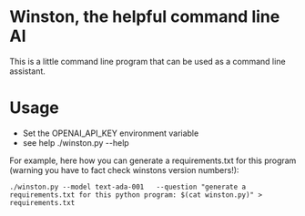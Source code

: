# Winston, the helpful command line AI

This is a little command line program that can be used as a command line assistant.


# Usage

* Set the OPENAI_API_KEY environment variable
* see help ./winston.py --help


For example, here how you can generate a requirements.txt for this program (warning you have to fact check winstons version numbers!):
```shell
./winston.py --model text-ada-001   --question "generate a requirements.txt for this python program: $(cat winston.py)" > requirements.txt
```
